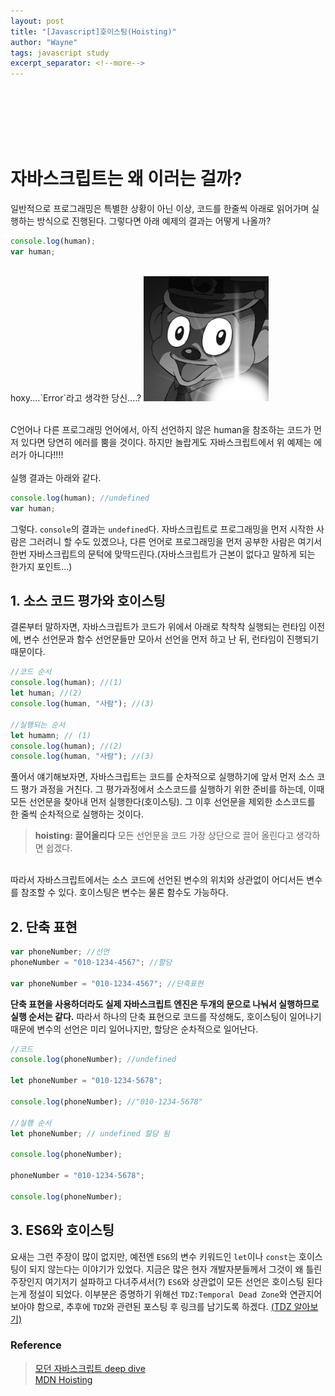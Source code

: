 ```yaml
---
layout: post
title: "[Javascript]호이스팅(Hoisting)"
author: "Wayne"
tags: javascript study
excerpt_separator: <!--more-->
---
```


<span style="color:rgba(0,0,0,0)">자바스크립트의 첫 관문이랄까...</span>

<!--more-->

<br/><br/><br/>

# 자바스크립트는 왜 이러는 걸까?

일반적으로 프로그래밍은 특별한 상황이 아닌 이상, 코드를 한줄씩 아래로 읽어가며 실행하는 방식으로 진행된다. 그렇다면 아래 예제의 결과는 어떻게 나올까?

```javascript
console.log(human);
var human;
```

<br/>
<span class="text_center">hoxy....`Error`라고 생각한 당신....?</span>
<img src="../assets/post_img/catcha.png" width="200" height="200" alt="잡았다"/>
<br/><br/>

C언어나 다른 프로그래밍 언어에서, 아직 선언하지 않은 human을 참조하는 코드가 먼저 있다면 당연히 에러를 뿜을 것이다. 하지만 놀랍게도 자바스크립트에서 위 예제는 에러가 아니다!!!! <br/><br/>실행 결과는 아래와 같다.

```javascript
console.log(human); //undefined
var human;
```

그렇다. `console`의 결과는 `undefined`다. 자바스크립트로 프로그래밍을 먼저 시작한 사람은 그러려니 할 수도 있겠으나, 다른 언어로 프로그래밍을 먼저 공부한 사람은 여기서 한번 자바스크립트의 문턱에 맞딱드린다.<span class="text_fade">(자바스크립트가 근본이 없다고 말하게 되는 한가지 포인트...)
</span>

## 1. 소스 코드 평가와 호이스팅

결론부터 말하자면, <span class="bg_highlight">자바스크립트가 코드가 위에서 아래로 착착착 실행되는 런타임 이전에, 변수 선언문과 함수 선언문들만 모아서 선언을 먼저 하고 난 뒤, 런타임이 진행되기 때문이다.</span>

```javascript
//코드 순서
console.log(human); //(1)
let human; //(2)
console.log(human, "사람"); //(3)

//실행되는 순서
let humamn; // (1)
console.log(human); //(2)
console.log(human, "사람"); //(3)
```

풀어서 얘기해보자면,
자바스크립트는 코드를 순차적으로 실행하기에 앞서 먼저 소스 코드 평가 과정을 거친다. 그 평가과정에서 소스코드를 실행하기 위한 준비를 하는데, 이때 모든 선언문을 찾아내 먼저 실행한다(호이스팅). 그 이후 선언문을 제외한 소스코드를 한 줄씩 순차적으로 실행하는 것이다.
<br/>

> **hoisting: 끌어올리다**
> 모든 선언문을 코드 가장 상단으로 끌어 올린다고 생각하면 쉽겠다.

<br/>
따라서 자바스크립트에서는 소스 코드에 선언된 변수의 위치와 상관없이 어디서든 변수를 참조할 수 있다.
호이스팅은 변수는 물론 함수도 가능하다.

## 2. 단축 표현

```javascript
var phoneNumber; //선언
phoneNumber = "010-1234-4567"; //할당

var phoneNumber = "010-1234-4567"; //단축표현
```

**단축 표현을 사용하더라도 실제 자바스크립트 엔진은 두개의 문으로 나눠서 실행하므로 실행 순서는 같다.** 따라서 하나의 단축 표현으로 코드를 작성해도, 호이스팅이 일어나기 때문에 변수의 선언은 미리 일어나지만, 할당은 순차적으로 일어난다.

```javascript
//코드
console.log(phoneNumber); //undefined

let phoneNumber = "010-1234-5678";

console.log(phoneNumber); //"010-1234-5678"

//실행 순서
let phoneNumber; // undefined 할당 됨

console.log(phoneNumber);

phoneNumber = "010-1234-5678";

console.log(phoneNumber);
```

## 3. ES6와 호이스팅

요새는 그런 주장이 많이 없지만, 예전엔 `ES6`의 변수 키워드인 `let`이나 `const`는 호이스팅이 되지 않는다는 이야기가 있었다. 지금은 많은 현자 개발자분들께서 그것이 왜 틀린 주장인지 여기저기 설파하고 다녀주셔서(?) `ES6`와 상관없이 모든 선언은 호이스팅 된다는게 정설이 되었다. 이부분은 증명하기 위해선 `TDZ:Temporal Dead Zone`와 연관지어 보아야 함으로, 추후에 `TDZ`와 관련된 포스팅 후 링크를 남기도록 하겠다.
[(TDZ 알아보기)](../2022-02-28/let-const#TDZ)

### Reference

> [모던 자바스크립트 deep dive](https://wikibook.co.kr/mjs/)<br/>[MDN Hoisting](https://developer.mozilla.org/ko/docs/Glossary/Hoisting)
